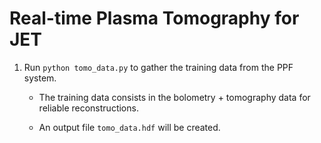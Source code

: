 # Real-time Plasma Tomography for JET

1. Run `python tomo_data.py` to gather the training data from the PPF system.

    - The training data consists in the bolometry + tomography data for reliable reconstructions.
    
    - An output file `tomo_data.hdf` will be created.
